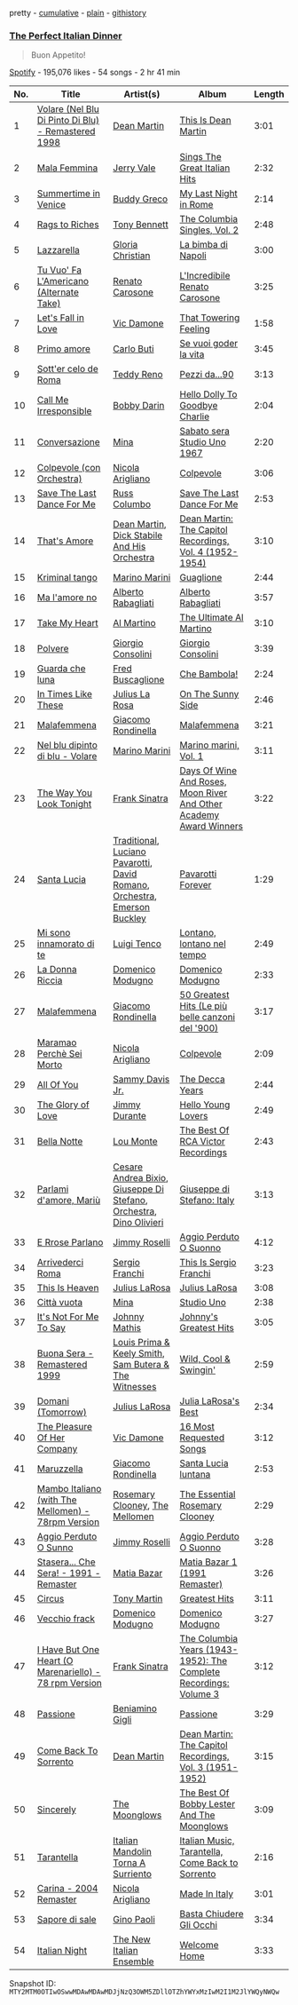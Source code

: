 pretty - [cumulative](/playlists/cumulative/37i9dQZF1DWT1R6bXL4dyW.md) - [plain](/playlists/plain/37i9dQZF1DWT1R6bXL4dyW) - [githistory](https://github.githistory.xyz/mackorone/spotify-playlist-archive/blob/main/playlists/plain/37i9dQZF1DWT1R6bXL4dyW)

### [The Perfect Italian Dinner](https://open.spotify.com/playlist/37i9dQZF1DWT1R6bXL4dyW)

> Buon Appetito!

[Spotify](https://open.spotify.com/user/spotify) - 195,076 likes - 54 songs - 2 hr 41 min

| No. | Title | Artist(s) | Album | Length |
|---|---|---|---|---|
| 1 | [Volare \(Nel Blu Di Pinto Di Blu\) \- Remastered 1998](https://open.spotify.com/track/5OkKOkdVTKFrYi6GWXkMzR) | [Dean Martin](https://open.spotify.com/artist/49e4v89VmlDcFCMyDv9wQ9) | [This Is Dean Martin](https://open.spotify.com/album/7dfnxOYh1XR9AKqCcGckGX) | 3:01 |
| 2 | [Mala Femmina](https://open.spotify.com/track/4xNlVOVjEdbQ7oAqzBWFit) | [Jerry Vale](https://open.spotify.com/artist/5MaJrqhwysKwbvDePyAS6l) | [Sings The Great Italian Hits](https://open.spotify.com/album/1kH2CE1cZ61h3XjBsyCAvB) | 2:32 |
| 3 | [Summertime in Venice](https://open.spotify.com/track/48ivErtRGxqq7c7McvCrLu) | [Buddy Greco](https://open.spotify.com/artist/0tncOz6MVpy67IphfE6VHZ) | [My Last Night in Rome](https://open.spotify.com/album/5M0nS1p261Pba8ETac6qtv) | 2:14 |
| 4 | [Rags to Riches](https://open.spotify.com/track/4BH8EuPAxeFAh1rSWtnGdD) | [Tony Bennett](https://open.spotify.com/artist/2lolQgalUvZDfp5vvVtTYV) | [The Columbia Singles, Vol\. 2](https://open.spotify.com/album/69MC1P86JXGPPfRDOgicPO) | 2:48 |
| 5 | [Lazzarella](https://open.spotify.com/track/2Jx5D0YoqTrCmf6mhWUBNH) | [Gloria Christian](https://open.spotify.com/artist/1tGvCnveV3FhhNIjjGEPPI) | [La bimba di Napoli](https://open.spotify.com/album/44lx8lzwLCBQMFZwAbvjad) | 3:00 |
| 6 | [Tu Vuo' Fa L'Americano \(Alternate Take\)](https://open.spotify.com/track/0aRwjpeeFTjSLT7f58GdBw) | [Renato Carosone](https://open.spotify.com/artist/5bt1p0ybrvQPJwt4YINGTF) | [L'Incredibile Renato Carosone](https://open.spotify.com/album/18nKFmNk8Jygs9tKqJAEzG) | 3:25 |
| 7 | [Let's Fall in Love](https://open.spotify.com/track/5fPxNZYdzcvSMXnJ0zsvZE) | [Vic Damone](https://open.spotify.com/artist/4seoDLqmOLUf59y72WJP7g) | [That Towering Feeling](https://open.spotify.com/album/00ldnYHO6BnvuNX5RSRQos) | 1:58 |
| 8 | [Primo amore](https://open.spotify.com/track/44nITwzqqMN5YGkkpHIssi) | [Carlo Buti](https://open.spotify.com/artist/2X9ZzmPwihIKKf2hIFfPyX) | [Se vuoi goder la vita](https://open.spotify.com/album/5crLflFonGxdtP6O5llh0H) | 3:45 |
| 9 | [Sott'er celo de Roma](https://open.spotify.com/track/4aoGVSGI98wtrol55ppThj) | [Teddy Reno](https://open.spotify.com/artist/6bobviRFkmyCKCIxqMluuv) | [Pezzi da...90](https://open.spotify.com/album/6Ie5uPiaaDhJRbssFBAkZf) | 3:13 |
| 10 | [Call Me Irresponsible](https://open.spotify.com/track/0Juciz8gOjrO89qw5KwQV5) | [Bobby Darin](https://open.spotify.com/artist/0EodhzA6yW1bIdD5B4tcmJ) | [Hello Dolly To Goodbye Charlie](https://open.spotify.com/album/2eUmHmpjsRfIJvulkcGfug) | 2:04 |
| 11 | [Conversazione](https://open.spotify.com/track/6QJCRh7zkxzpNZ5tzK2Rfm) | [Mina](https://open.spotify.com/artist/3HL1CyOnDLFJo1Rr8YBlKy) | [Sabato sera Studio Uno 1967](https://open.spotify.com/album/0GE5WZVdug1awyoHhWkBd0) | 2:20 |
| 12 | [Colpevole \(con Orchestra\)](https://open.spotify.com/track/3jcLeXLBfmfxWmRVQ7oIc6) | [Nicola Arigliano](https://open.spotify.com/artist/2idnMmsuRiGC9cij6q8jFD) | [Colpevole](https://open.spotify.com/album/1mgsq0slHd56RMtIyTjej2) | 3:06 |
| 13 | [Save The Last Dance For Me](https://open.spotify.com/track/3AgDyq95PRlHWhij9CaHam) | [Russ Columbo](https://open.spotify.com/artist/1bX7fjOYkonAk4NR2S82Kw) | [Save The Last Dance For Me](https://open.spotify.com/album/3GFvLuliDKA3e1dVGzGJ5H) | 2:53 |
| 14 | [That's Amore](https://open.spotify.com/track/4I4aQGNJ2HufloNtB65nxR) | [Dean Martin](https://open.spotify.com/artist/49e4v89VmlDcFCMyDv9wQ9), [Dick Stabile And His Orchestra](https://open.spotify.com/artist/0liyb0PPDyu3pfG7WZtsxO) | [Dean Martin: The Capitol Recordings, Vol\. 4 \(1952\-1954\)](https://open.spotify.com/album/5jQlSnsavt8afiXBFDNE8I) | 3:10 |
| 15 | [Kriminal tango](https://open.spotify.com/track/50Z9lMvcnkHuPodeL6XY53) | [Marino Marini](https://open.spotify.com/artist/2XLDoRIbLGPDqTXeTrVIbo) | [Guaglione](https://open.spotify.com/album/3JP375sFTecotrjU3tN0wc) | 2:44 |
| 16 | [Ma l'amore no](https://open.spotify.com/track/5drSJDJ0IiWmwKiosUskqK) | [Alberto Rabagliati](https://open.spotify.com/artist/3zH8fBlRRDQl4fBjU9Hgra) | [Alberto Rabagliati](https://open.spotify.com/album/1yvawlqBZYtfiyu8OMhAPK) | 3:57 |
| 17 | [Take My Heart](https://open.spotify.com/track/17mHf9wIBpntdSqDfD8c2g) | [Al Martino](https://open.spotify.com/artist/7egNqIGRldMzifHoh8pib6) | [The Ultimate Al Martino](https://open.spotify.com/album/5ZWGb9xTcmxXAjVNnbqELV) | 3:10 |
| 18 | [Polvere](https://open.spotify.com/track/1ZhJn46BIvPpZcSqNEWDKX) | [Giorgio Consolini](https://open.spotify.com/artist/3YJLfJ2gMM7sd2cZnsHKKS) | [Giorgio Consolini](https://open.spotify.com/album/1ZtMtYMAmH2oopEA6dkCWr) | 3:39 |
| 19 | [Guarda che luna](https://open.spotify.com/track/79g5dcc87vtTw5RkwkDs4L) | [Fred Buscaglione](https://open.spotify.com/artist/2OZgYaqlFRoRyycKkIvkSa) | [Che Bambola!](https://open.spotify.com/album/2dznTOXzQCpmzkTwLmt9fh) | 2:24 |
| 20 | [In Times Like These](https://open.spotify.com/track/1O3XkvdYvLgmvUhAqtTPCR) | [Julius La Rosa](https://open.spotify.com/artist/1yhv5zp6IYFYpboAm7Fdlm) | [On The Sunny Side](https://open.spotify.com/album/5UwXs3lYUnJJjOMdvxKfty) | 2:46 |
| 21 | [Malafemmena](https://open.spotify.com/track/47TyVNs0bQfA2CvVCd4cmq) | [Giacomo Rondinella](https://open.spotify.com/artist/4tqoMRYZ4gXsSTbvvZcnzT) | [Malafemmena](https://open.spotify.com/album/5mrAXReX65AC1zOYCgNK43) | 3:21 |
| 22 | [Nel blu dipinto di blu \- Volare](https://open.spotify.com/track/1wHbRBLiWj9rfikuGsBu5G) | [Marino Marini](https://open.spotify.com/artist/2XLDoRIbLGPDqTXeTrVIbo) | [Marino marini, Vol\. 1](https://open.spotify.com/album/164LrJyEnhQN0fJc3ziFQJ) | 3:11 |
| 23 | [The Way You Look Tonight](https://open.spotify.com/track/0elmUoU7eMPwZX1Mw1MnQo) | [Frank Sinatra](https://open.spotify.com/artist/1Mxqyy3pSjf8kZZL4QVxS0) | [Days Of Wine And Roses, Moon River And Other Academy Award Winners](https://open.spotify.com/album/7FAo3wmrJNNzz2W5Z5ZG80) | 3:22 |
| 24 | [Santa Lucia](https://open.spotify.com/track/3uMHUBQ9TyW4QDuTeT7CdR) | [Traditional](https://open.spotify.com/artist/1U5zgr455OGyIkLNXvDdrf), [Luciano Pavarotti](https://open.spotify.com/artist/0Y8KmFkKOgJybpVobn1onU), [David Romano](https://open.spotify.com/artist/3srYILowq1BvCdlcvuor6x), [Orchestra](https://open.spotify.com/artist/21ND47q78JLAfDR1qpKQmj), [Emerson Buckley](https://open.spotify.com/artist/12Lx27kM3i0A3gfE9m3Bcc) | [Pavarotti Forever](https://open.spotify.com/album/4uqcr1BXoigCnQ9POw0YYP) | 1:29 |
| 25 | [Mi sono innamorato di te](https://open.spotify.com/track/5ZO497MmiaF5Q1arqAT5Wg) | [Luigi Tenco](https://open.spotify.com/artist/4F9VFl80sWpvTfXwLJZbhK) | [Lontano, lontano nel tempo](https://open.spotify.com/album/44vAlFlydCLj7aDbMObDYE) | 2:49 |
| 26 | [La Donna Riccia](https://open.spotify.com/track/3ddMtGoPY2DOOQDvQ46nAt) | [Domenico Modugno](https://open.spotify.com/artist/4llklDtTTyMYMY2LfFOkTI) | [Domenico Modugno](https://open.spotify.com/album/1O5m1zuWVPyD0g7MwHDYMp) | 2:33 |
| 27 | [Malafemmena](https://open.spotify.com/track/0gr7BsQKGQHzTGHoGELIdE) | [Giacomo Rondinella](https://open.spotify.com/artist/4tqoMRYZ4gXsSTbvvZcnzT) | [50 Greatest Hits \(Le più belle canzoni del '900\)](https://open.spotify.com/album/5IP8WyOvouzGVfdeookdv1) | 3:17 |
| 28 | [Maramao Perchè Sei Morto](https://open.spotify.com/track/5WSgOxD1Q57PK60m3UHdqD) | [Nicola Arigliano](https://open.spotify.com/artist/2idnMmsuRiGC9cij6q8jFD) | [Colpevole](https://open.spotify.com/album/1mgsq0slHd56RMtIyTjej2) | 2:09 |
| 29 | [All Of You](https://open.spotify.com/track/7EzyFflNHxgRyC6GCVfu5m) | [Sammy Davis Jr.](https://open.spotify.com/artist/1NAWG3AngjBXyKbmPaz92D) | [The Decca Years](https://open.spotify.com/album/653NffdK42IKzsD3goAEHg) | 2:44 |
| 30 | [The Glory of Love](https://open.spotify.com/track/4usvynbYaFqgm4olpzEp9u) | [Jimmy Durante](https://open.spotify.com/artist/5FNHfTn3yzVpqdUyWwej0v) | [Hello Young Lovers](https://open.spotify.com/album/2MxPqVPNpPGx4jYjSJr6Zg) | 2:49 |
| 31 | [Bella Notte](https://open.spotify.com/track/5LO9QzNKUOxtLqOfygsOAV) | [Lou Monte](https://open.spotify.com/artist/7dbKeVkihtOifdiu7f3rUg) | [The Best Of RCA Victor Recordings](https://open.spotify.com/album/54vpLuk6RjUQoXUgay9sdk) | 2:43 |
| 32 | [Parlami d'amore, Mariù](https://open.spotify.com/track/2wjwzY4BFijBxmnV5b2y2x) | [Cesare Andrea Bixio](https://open.spotify.com/artist/4M5Ttp109RCi5lxSFFiprS), [Giuseppe Di Stefano](https://open.spotify.com/artist/6kjCrVbejP0Aw6otiMaxNt), [Orchestra](https://open.spotify.com/artist/21ND47q78JLAfDR1qpKQmj), [Dino Olivieri](https://open.spotify.com/artist/0SZKROPnqEzefRAqIKmhr5) | [Giuseppe di Stefano: Italy](https://open.spotify.com/album/71l2dJapVmI1TCIv0CABen) | 3:13 |
| 33 | [E Rrose Parlano](https://open.spotify.com/track/3gv3DtiBiTWsVrorvJjyH5) | [Jimmy Roselli](https://open.spotify.com/artist/7IbQOrbuDPJu0mac9pDwf3) | [Aggio Perduto O Suonno](https://open.spotify.com/album/76U9nf3gDjcAv4ZNbyC4rN) | 4:12 |
| 34 | [Arrivederci Roma](https://open.spotify.com/track/5hFzGBJ7nhYHg8IZ5oTYdu) | [Sergio Franchi](https://open.spotify.com/artist/3afJ7ksCTA53PwM233jIf8) | [This Is Sergio Franchi](https://open.spotify.com/album/7MAb4ipqNcHCYSZalRCqbY) | 3:23 |
| 35 | [This Is Heaven](https://open.spotify.com/track/08XE9DL4G4nB21QgHEkeaT) | [Julius LaRosa](https://open.spotify.com/artist/7eYjNm8FZWh2E7MPw7uHaJ) | [Julius LaRosa](https://open.spotify.com/album/36Amo3vFBVrwGlXq7OUCnT) | 3:08 |
| 36 | [Città vuota](https://open.spotify.com/track/4LrFMFEu8tc8DKm4VXGnJd) | [Mina](https://open.spotify.com/artist/3HL1CyOnDLFJo1Rr8YBlKy) | [Studio Uno](https://open.spotify.com/album/4kOeOxOX8Jr1wCgEQr7M3C) | 2:38 |
| 37 | [It's Not For Me To Say](https://open.spotify.com/track/4lFXv6eBek6kEiGYzh2mH2) | [Johnny Mathis](https://open.spotify.com/artist/21LGsW7bziR4Ledx7WZ1Wf) | [Johnny's Greatest Hits](https://open.spotify.com/album/5yIWAY0IA6ZTEGL3R6tPH1) | 3:05 |
| 38 | [Buona Sera \- Remastered 1999](https://open.spotify.com/track/0jbrk06CS9siNsEcx6CgCD) | [Louis Prima & Keely Smith](https://open.spotify.com/artist/1VNfHD8QBVfKnAeHUh42jv), [Sam Butera & The Witnesses](https://open.spotify.com/artist/70njzKgLbLbWkCPhKEu2oV) | [Wild, Cool & Swingin'](https://open.spotify.com/album/2xmfLSGLoJqHOSpfLSXLfM) | 2:59 |
| 39 | [Domani \(Tomorrow\)](https://open.spotify.com/track/5GFLCzdy1DH9V5pGlpItJY) | [Julius LaRosa](https://open.spotify.com/artist/7eYjNm8FZWh2E7MPw7uHaJ) | [Julia LaRosa's Best](https://open.spotify.com/album/20kqgNb3tLmqH3f6hoHCvN) | 2:34 |
| 40 | [The Pleasure Of Her Company](https://open.spotify.com/track/5KdkuAfOa5QA2eEYccxLD1) | [Vic Damone](https://open.spotify.com/artist/4seoDLqmOLUf59y72WJP7g) | [16 Most Requested Songs](https://open.spotify.com/album/3BKBbOThU1jKTqirqDkSok) | 3:12 |
| 41 | [Maruzzella](https://open.spotify.com/track/232OpLFVugkwN7obgpqMKJ) | [Giacomo Rondinella](https://open.spotify.com/artist/4tqoMRYZ4gXsSTbvvZcnzT) | [Santa Lucia luntana](https://open.spotify.com/album/2jFkOsOmnnhFIOLgG1eJVo) | 2:53 |
| 42 | [Mambo Italiano \(with The Mellomen\) \- 78rpm Version](https://open.spotify.com/track/0QoV9nLBwYEU1bA6m61h4F) | [Rosemary Clooney](https://open.spotify.com/artist/0NkyXWGxE3WTFixDSJ39PK), [The Mellomen](https://open.spotify.com/artist/548L4DXlt7N14Mhbfdmdqq) | [The Essential Rosemary Clooney](https://open.spotify.com/album/6IIfhQA1oHBvHGJQZnbXfP) | 2:29 |
| 43 | [Aggio Perduto O Sunno](https://open.spotify.com/track/7ejJ8Ndox8S9wrv72Sm3Af) | [Jimmy Roselli](https://open.spotify.com/artist/7IbQOrbuDPJu0mac9pDwf3) | [Aggio Perduto O Suonno](https://open.spotify.com/album/76U9nf3gDjcAv4ZNbyC4rN) | 3:28 |
| 44 | [Stasera..\. Che Sera! \- 1991 \- Remaster](https://open.spotify.com/track/1uz6If8Tcbjm3xyxQ48IjV) | [Matia Bazar](https://open.spotify.com/artist/449mAbddAC2PAgNM3TLyc5) | [Matia Bazar 1 \(1991 Remaster\)](https://open.spotify.com/album/3XMyhCHEqTIQsEVz3lgzkB) | 3:26 |
| 45 | [Circus](https://open.spotify.com/track/0U9P3GPMhoAWKG0uVnsm3W) | [Tony Martin](https://open.spotify.com/artist/0EFbbYqV2BDlRwk7A1SGtb) | [Greatest Hits](https://open.spotify.com/album/4BgETe5d1ZGvUvlNdfbywH) | 3:11 |
| 46 | [Vecchio frack](https://open.spotify.com/track/0rHIXD2GmjixirvBfTUV2b) | [Domenico Modugno](https://open.spotify.com/artist/4llklDtTTyMYMY2LfFOkTI) | [Domenico Modugno](https://open.spotify.com/album/1O5m1zuWVPyD0g7MwHDYMp) | 3:27 |
| 47 | [I Have But One Heart \(O Marenariello\) \- 78 rpm Version](https://open.spotify.com/track/2Y0PJlBIzrcUGAH6r9pfzh) | [Frank Sinatra](https://open.spotify.com/artist/1Mxqyy3pSjf8kZZL4QVxS0) | [The Columbia Years \(1943\-1952\): The Complete Recordings: Volume 3](https://open.spotify.com/album/5BoSBPiaIMAPs87jvtAvFi) | 3:12 |
| 48 | [Passione](https://open.spotify.com/track/5YbUsKDnZSuDiLx8MnDGiZ) | [Beniamino Gigli](https://open.spotify.com/artist/78qb0nLAzypzePDYBGYl8F) | [Passione](https://open.spotify.com/album/5nLsJZ6FqFslzLRputLC06) | 3:29 |
| 49 | [Come Back To Sorrento](https://open.spotify.com/track/5aefoUh9oR6nzQdwdp6k14) | [Dean Martin](https://open.spotify.com/artist/49e4v89VmlDcFCMyDv9wQ9) | [Dean Martin: The Capitol Recordings, Vol\. 3 \(1951\-1952\)](https://open.spotify.com/album/2Kk2yOUlO23aSwwJBTeXPu) | 3:15 |
| 50 | [Sincerely](https://open.spotify.com/track/6hOD1yxLeWllJ2TiwbuwQg) | [The Moonglows](https://open.spotify.com/artist/1sZwQg2rvSlGhkG218SouM) | [The Best Of Bobby Lester And The Moonglows](https://open.spotify.com/album/5G9ZcFBoCQgIQDjV4arzl8) | 3:09 |
| 51 | [Tarantella](https://open.spotify.com/track/5CVSC6Ehnko15JmOuGYFwA) | [Italian Mandolin Torna A Surriento](https://open.spotify.com/artist/6B1qY6diGzu9FFbGOG7fSk) | [Italian Music, Tarantella, Come Back to Sorrento](https://open.spotify.com/album/191xZsXIZWwYcKshzfEJbg) | 2:16 |
| 52 | [Carina \- 2004 Remaster](https://open.spotify.com/track/5yivxFwuIMvhWWQclRNuLC) | [Nicola Arigliano](https://open.spotify.com/artist/2idnMmsuRiGC9cij6q8jFD) | [Made In Italy](https://open.spotify.com/album/4fLE2vaPEOFgewmQ2DrJqC) | 3:01 |
| 53 | [Sapore di sale](https://open.spotify.com/track/3DAFQyYYpTDEuChTS8eTU7) | [Gino Paoli](https://open.spotify.com/artist/2taCySpDIEEa2mvo2k7xkH) | [Basta Chiudere Gli Occhi](https://open.spotify.com/album/1Z8UL8WI8OmzcrwHVgHv3j) | 3:34 |
| 54 | [Italian Night](https://open.spotify.com/track/7kQJ5znmZV3jLpcNDQE0xR) | [The New Italian Ensemble](https://open.spotify.com/artist/6dxVfmnDCABARibSSrtqRI) | [Welcome Home](https://open.spotify.com/album/0QsSFqGdbReLFAWwKdQIhS) | 3:33 |

Snapshot ID: `MTY2MTM0OTIwOSwwMDAwMDAwMDJjNzQ3OWM5ZDllOTZhYWYxMzIwM2I1M2JlYWQyNWQw`
